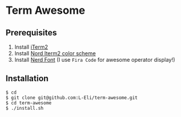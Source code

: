 # Term Awesome

## Prerequisites

1. Install [iTerm2](https://www.iterm2.com/)
2. Install [Nord Iterm2 color scheme](https://github.com/arcticicestudio/nord-iterm2)
3. Install [Nerd Font](https://github.com/ryanoasis/nerd-fonts) (I use `Fira Code` for awesome operator display!)

## Installation

```shell=
$ cd
$ git clone git@github.com:L-Eli/term-awesome.git
$ cd term-awesome
$ ./install.sh
```
